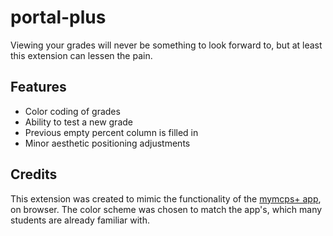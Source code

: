 # portal-plus
Viewing your grades will never be something to look forward to, but at least this extension can lessen the pain. 

## Features
* Color coding of grades
* Ability to test a new grade
* Previous empty percent column is filled in 
* Minor aesthetic positioning adjustments

## Credits
This extension was created to mimic the functionality of the [mymcps+ app](https://itunes.apple.com/us/app/mymcps/id1291038640), on browser. The color scheme was chosen to match the app's, which many students are already familiar with.
